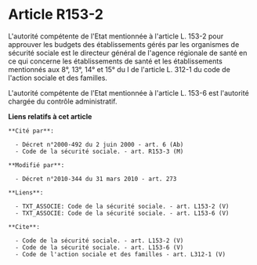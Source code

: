 # Article R153-2

L'autorité compétente de l'Etat mentionnée à l'article L. 153-2 pour approuver les budgets des établissements gérés par les
organismes de sécurité sociale est le directeur général de l'agence régionale de santé en ce qui concerne les établissements
de santé et les établissements mentionnés aux 8°, 13°, 14° et 15° du I de l'article L. 312-1 du code de l'action sociale et
des familles.

L'autorité compétente de l'Etat mentionnée à l'article L. 153-6 est l'autorité chargée du contrôle administratif.

**Liens relatifs à cet article**

	**Cité par**:

	  - Décret n°2000-492 du 2 juin 2000 - art. 6 (Ab)
	  - Code de la sécurité sociale. - art. R153-3 (M)

	**Modifié par**:

	  - Décret n°2010-344 du 31 mars 2010 - art. 273

	**Liens**:

	  - TXT_ASSOCIE: Code de la sécurité sociale. - art. L153-2 (V)
	  - TXT_ASSOCIE: Code de la sécurité sociale. - art. L153-6 (V)

	**Cite**:

	  - Code de la sécurité sociale. - art. L153-2 (V)
	  - Code de la sécurité sociale. - art. L153-6 (V)
	  - Code de l'action sociale et des familles - art. L312-1 (V)
